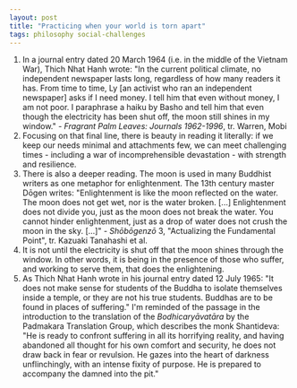 ```yaml
---
layout: post
title: "Practicing when your world is torn apart"
tags: philosophy social-challenges
---
```

1. In a journal entry dated 20 March 1964 (i.e. in the middle of the Vietnam War), Thich Nhat Hanh wrote: "In the current political climate, no independent newspaper lasts long, regardless of how many readers it has. From time to time, Ly [an activist who ran an independent newspaper] asks if I need money. I tell him that even without money, I am not poor. I paraphrase a haiku by Basho and tell him that even though the electricity has been shut off, the moon still shines in my window." - *Fragrant Palm Leaves: Journals 1962-1996*, tr. Warren, Mobi
2. Focusing on that final line, there is beauty in reading it literally: if we keep our needs minimal and attachments few, we can meet challenging times - including a war of incomprehensible devastation - with strength and resilience.
3. There is also a deeper reading. The moon is used in many Buddhist writers as one metaphor for enlightenment. The 13th century master Dōgen writes: "Enlightenment is like the moon reflected on the water. The moon does not get wet, nor is the water broken. [...] Enlightenment does not divide you, just as the moon does not break the water. You cannot hinder enlightenment, just as a drop of water does not crush the moon in the sky. [...]" - *Shōbōgenzō* 3, "Actualizing the Fundamental Point", tr. Kazuaki Tanahashi et al.
4. It is not until the electricity is shut off that the moon shines through the window. In other words, it is being in the presence of those who suffer, and working to serve them, that does the enlightening.
5. As Thich Nhat Hanh wrote in his journal entry dated 12 July 1965: "It does not make sense for students of the Buddha to isolate themselves inside a temple, or they are not his true students. Buddhas are to be found in places of suffering." I'm reminded of the passage in the introduction to the translation of the *Bodhicaryāvatāra* by the Padmakara Translation Group, which describes the monk Shantideva: "He is ready to confront suffering in all its horrifying reality, and having abandoned all thought for his own comfort and security, he does not draw back in fear or revulsion. He gazes into the heart of darkness unflinchingly, with an intense fixity of purpose. He is prepared to accompany the damned into the pit."

